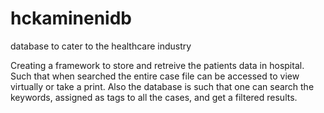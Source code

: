 # hckaminenidb
database to cater to the healthcare industry

Creating a framework to store and retreive the patients data in hospital.
Such that when searched the entire case file can be accessed to view virtually or take a print.
Also the database is such that one can search the keywords, assigned as tags to all the cases, and get a filtered results. 
